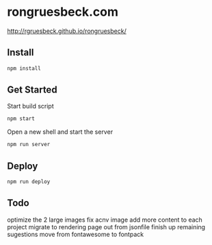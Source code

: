 # rongruesbeck.com
http://rgruesbeck.github.io/rongruesbeck/

## Install
```sh
npm install
```

## Get Started
Start build script
```sh
npm start
```
Open a new shell and start the server
```sh
npm run server
```

## Deploy
```sh
npm run deploy
```

## Todo
optimize the 2 large images
fix acnv image
add more content to each project
migrate to rendering page out from jsonfile
finish up remaining sugestions
move from fontawesome to fontpack